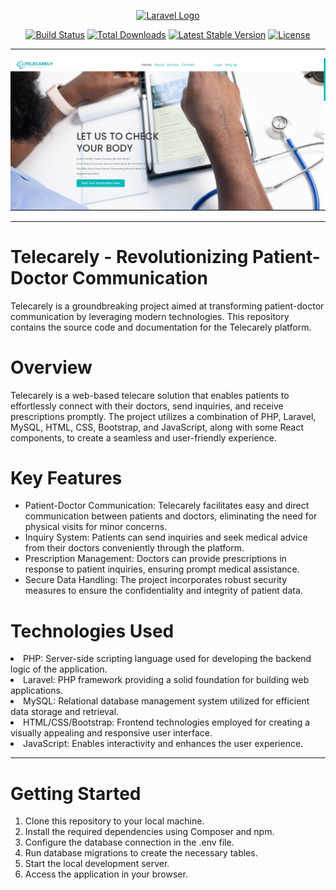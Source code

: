 <p align="center"><a href="https://laravel.com" target="_blank"><img src="https://raw.githubusercontent.com/laravel/art/master/logo-lockup/5%20SVG/2%20CMYK/1%20Full%20Color/laravel-logolockup-cmyk-red.svg" width="400" alt="Laravel Logo"></a></p>

<p align="center">
<a href="https://github.com/laravel/framework/actions"><img src="https://github.com/laravel/framework/workflows/tests/badge.svg" alt="Build Status"></a>
<a href="https://packagist.org/packages/laravel/framework"><img src="https://img.shields.io/packagist/dt/laravel/framework" alt="Total Downloads"></a>
<a href="https://packagist.org/packages/laravel/framework"><img src="https://img.shields.io/packagist/v/laravel/framework" alt="Latest Stable Version"></a>
<a href="https://packagist.org/packages/laravel/framework"><img src="https://img.shields.io/packagist/l/laravel/framework" alt="License"></a>
</p>
<hr>
<img src = "https://github.com/MentalStrange/Telecarely-Laravel/blob/main/Screenshot%202023-08-29%20212607.png" >
<hr> 
<h1> Telecarely - Revolutionizing Patient-Doctor Communication </h1>
<p>Telecarely is a groundbreaking project aimed at transforming patient-doctor communication by leveraging modern technologies. This repository contains the source code and documentation for the Telecarely platform. </p>
<h1>Overview</h1>
<p>Telecarely is a web-based telecare solution that enables patients to effortlessly connect with their doctors, send inquiries, and receive prescriptions promptly. The project utilizes a combination of PHP, Laravel, MySQL, HTML, CSS, Bootstrap, and JavaScript, along with some React components, to create a seamless and user-friendly experience.</p>
<h1>Key Features</h1>
<ul> 
<li>Patient-Doctor Communication: Telecarely facilitates easy and direct communication between patients and doctors, eliminating the need for physical visits for minor concerns.</li>
<li>Inquiry System: Patients can send inquiries and seek medical advice from their doctors conveniently through the platform.</li>
<li>Prescription Management: Doctors can provide prescriptions in response to patient inquiries, ensuring prompt medical assistance.</li>
<li>Secure Data Handling: The project incorporates robust security measures to ensure the confidentiality and integrity of patient data.</li>
</ul>
<h1>Technologies Used</h1>
<li>PHP: Server-side scripting language used for developing the backend logic of the application.</li>
<li>Laravel: PHP framework providing a solid foundation for building web applications.</li>
<li>MySQL: Relational database management system utilized for efficient data storage and retrieval.</li>
<li>HTML/CSS/Bootstrap: Frontend technologies employed for creating a visually appealing and responsive user interface.</li>
<li>JavaScript: Enables interactivity and enhances the user experience.</li>
<hr> 
<h1>Getting Started</h1>
<ol>
    <li>Clone this repository to your local machine.</li>
    <li>Install the required dependencies using Composer and npm.</li>
    <li>Configure the database connection in the .env file.</li>
    <li>Run database migrations to create the necessary tables.</li>
    <li>Start the local development server.</li>
    <li>Access the application in your browser.</li>
</ol>


 
 
